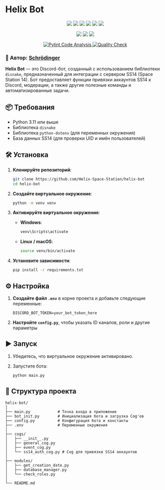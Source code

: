 # Helix Bot

<p align="center"> 
  <img src="https://img.shields.io/badge/Python-3.11%2B-blue?logo=python&logoColor=white"> 
  <img src="https://img.shields.io/badge/disnake-Library-5865F2?logo=discord&logoColor=white"> 
  <img src="https://img.shields.io/badge/python--dotenv-Environment-orange"> 
  <img src="https://img.shields.io/badge/requests-HTTP%20Client-005571"> 
  <img src="https://img.shields.io/badge/SS14-Integration-yellowgreen"> 
  <img src="https://img.shields.io/badge/psycopg2-PostgreSQL-336791"> 
</p>
<p align="center"> 
  <img src="https://img.shields.io/github/license/Helix-Space-Station/helix-bot"> 
  <img src="https://img.shields.io/github/last-commit/Helix-Space-Station/helix-bot"> 
  <img src="https://img.shields.io/github/languages/top/Helix-Space-Station/helix-bot"> 
</p>
<p align="center"> 
  <a href="https://github.com/Helix-Space-Station/helix-bot/actions/workflows/pylint.yml"> 
    <img src="https://github.com/Helix-Space-Station/helix-bot/actions/workflows/pylint.yml/badge.svg" alt="Pylint Code Analysis"> 
  </a> 
  <a href="https://github.com/Helix-Space-Station/helix-bot/actions/workflows/quality-check.yml"> 
    <img src="https://github.com/Helix-Space-Station/helix-bot/actions/workflows/quality-check.yml/badge.svg" alt="Quality Check"> 
  </a> 
</p>

### 👤 Автор: [Schrödinger](https://github.com/Schrodinger71)

**Helix Bot** — это Discord-бот, созданный с использованием библиотеки `disnake`, предназначенный для интеграции с сервером SS14 (Space Station 14). Бот предоставляет функции привязки аккаунтов SS14 к Discord, модерации, а также другие полезные команды и автоматизированные задачи.


## 📦 Требования

- Python 3.11 или выше
- Библиотека `disnake`
- Библиотека `python-dotenv` (для переменных окружения)
- База данных SS14 (для проверки UID и имён пользователей)


## 🛠️ Установка

1. **Клонируйте репозиторий**:

    ```bash
    git clone https://github.com/Helix-Space-Station/helix-bot
    cd helix-bot
    ```

2. **Создайте виртуальное окружение**:

    ```bash
    python -m venv venv
    ```

3. **Активируйте виртуальное окружение**:

    - **Windows**:
      ```bash
      venv\Scripts\activate
      ```
    - **Linux / macOS**:
      ```bash
      source venv/bin/activate
      ```

4. **Установите зависимости**:

    ```bash
    pip install -r requirements.txt
    ```

## ⚙️ Настройка

1. **Создайте файл `.env`** в корне проекта и добавьте следующие переменные:

    ```env
    DISCORD_BOT_TOKEN=your_bot_token_here
    ```

2. **Настройте `config.py`**, чтобы указать ID каналов, роли и другие параметры

## ▶️ Запуск

1. Убедитесь, что виртуальное окружение активировано.
2. Запустите бота:

    ```bash
    python main.py
    ```


## 📁 Структура проекта

```
helix-bot/
│
├── main.py            # Точка входа в приложение
├── bot_init.py        # Инициализация бота и загрузка Cog'ов
├── config.py          # Конфигурация бота и константы
├── .env               # Переменные окружения
│
├── cogs/
│   ├── __init__.py
│   ├── general_cog.py
│   ├── event_cog.py
│   └── ss14_auth_cog.py # Cog для привязки SS14 аккаунтов
│
├── modules/
│   ├── get_creation_date.py
│   ├── database_manager.py
│   └── check_roles.py
│
└── README.md
```

